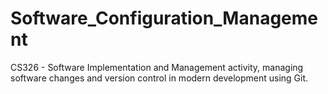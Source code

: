 # Software_Configuration_Management
CS326 - Software Implementation and Management activity, managing software changes and version control in modern development using Git.


